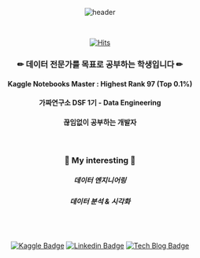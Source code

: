 
<div align ="center">
  
![header](https://capsule-render.vercel.app/api?type=soft&text=Data%20Lover&animation=fadeIn&fontColor=d6ace6&color=000000)
 
 <br>
  
 [![Hits](https://hits.seeyoufarm.com/api/count/incr/badge.svg?url=https%3A%2F%2Fgithub.com%2Fwjdqlsdlsp&count_bg=%23D593BF&title_bg=%23555555&icon=awesomelists.svg&icon_color=%23FFFFFF&title=hits&edge_flat=false)](https://hits.seeyoufarm.com)
  
### ✏ 데이터 전문가를 목표로 공부하는 학생입니다 ✏ 
  #### Kaggle Notebooks Master : Highest Rank 97 (Top 0.1%)
  #### 가짜연구소 DSF 1기 - Data Engineering
  #### 끊임없이 공부하는 개발자
  
 <br>

### 🎈 My interesting 🎈
  ##### 데이터 엔지니어링
  ##### 데이터 분석 & 시각화
 <br>
 <br>
  
  
[![Kaggle Badge](http://img.shields.io/badge/Kaggle-20BEFF?style=flat-square&logo=Kaggle&logoColor=black)](https://www.kaggle.com/jeongbinpark)
[![Linkedin Badge](https://img.shields.io/badge/LinkedIn-blue?style=flat-square&logo=Linkedin&logoColor=white)](https://www.linkedin.com/in/%EC%A0%95%EB%B9%88-%EB%B0%95-9a0458209/)
[![Tech Blog Badge](http://img.shields.io/badge/-Tech%20blog-black?style=flat-square&logo=github)](https://wjdqlsdlsp.github.io/)

</div>
